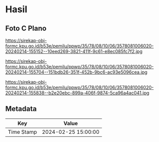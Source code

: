 # Hasil

## Foto C Plano

https://sirekap-obj-formc.kpu.go.id/b53e/pemilu/ppwp/35/78/08/10/06/3578081006020-20240214-155152--10eed269-3821-411f-9c61-e8ec085fc7f2.jpg

https://sirekap-obj-formc.kpu.go.id/b53e/pemilu/ppwp/35/78/08/10/06/3578081006020-20240214-155704--151bdb26-351f-452b-9bc6-ac93e5096cea.jpg

https://sirekap-obj-formc.kpu.go.id/b53e/pemilu/ppwp/35/78/08/10/06/3578081006020-20240214-155838--b2e20ebc-899a-406f-9874-5ca96a4ac041.jpg


## Metadata

| Key        | Value               |
| ---------- | ------------------- |
| Time Stamp | 2024-02-25 15:00:00 |



